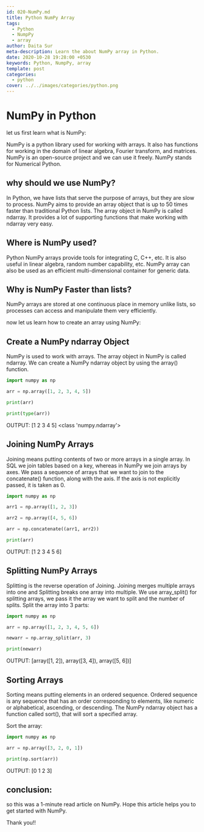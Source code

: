 ```yaml
---
id: 020-NumPy.md
title: Python NumPy Array
tags:
  - Python
  - NumpPy
  - array
author: Daita Sur
meta-description: Learn the about NumPy array in Python.
date: 2020-10-28 19:28:00 +0530
keywords: Python, NumpPy, array
template: post
categories:
  - python
cover: ../../images/categories/python.png
---
```


# NumPy in Python

let us first learn what is NumPy:

NumPy is a python library used for working with arrays. It also has functions for working in the domain of linear algebra, Fourier transform, and matrices. NumPy is an open-source project and we can use it freely. NumPy stands for Numerical Python.


## why should we use NumPy?
In Python, we have lists that serve the purpose of arrays, but they are slow to process. NumPy aims to provide an array object that is up to 50 times faster than traditional Python lists. The array object in NumPy is called ndarray. It provides a lot of supporting functions that make working with ndarray very easy.


## Where is NumPy used?
Python NumPy arrays provide tools for integrating C, C++, etc. It is also useful in linear algebra, random number capability, etc. NumPy array can also be used as an efficient multi-dimensional container for generic data. 

## Why is NumPy Faster than lists?
NumPy arrays are stored at one continuous place in memory unlike lists, so processes can access and manipulate them very efficiently.

now let us learn how to create an array using NumPy:

## Create a NumPy ndarray Object
NumPy is used to work with arrays. The array object in NumPy is called ndarray.
We can create a NumPy ndarray object by using the array() function.
```python
import numpy as np

arr = np.array([1, 2, 3, 4, 5])

print(arr)

print(type(arr))

```
OUTPUT:
[1 2 3 4 5]
<class 'numpy.ndarray'>

## Joining NumPy Arrays

Joining means putting contents of two or more arrays in a single array.
In SQL we join tables based on a key, whereas in NumPy we join arrays by axes.
We pass a sequence of arrays that we want to join to the concatenate() function, along with the axis. If the axis is not explicitly passed, it is taken as 0.

```python
import numpy as np

arr1 = np.array([1, 2, 3])

arr2 = np.array([4, 5, 6])

arr = np.concatenate((arr1, arr2))

print(arr)

```
OUTPUT:
[1 2 3 4 5 6]

## Splitting NumPy Arrays

Splitting is the reverse operation of Joining.
Joining merges multiple arrays into one and Splitting breaks one array into multiple.
We use array_split() for splitting arrays, we pass it the array we want to split and the number of splits.
Split the array into 3 parts:

```python
import numpy as np

arr = np.array([1, 2, 3, 4, 5, 6])

newarr = np.array_split(arr, 3)

print(newarr)

```
OUTPUT:
[array([1, 2]), array([3, 4]), array([5, 6])]


## Sorting Arrays

Sorting means putting elements in an ordered sequence.
Ordered sequence is any sequence that has an order corresponding to elements, like numeric or alphabetical, ascending, or descending.
The NumPy ndarray object has a function called sort(), that will sort a specified array.

Sort the array:

```python
import numpy as np

arr = np.array([3, 2, 0, 1])

print(np.sort(arr))
```
OUTPUT:
[0 1 2 3]

## conclusion:
so this was a 1-minute read article on NumPy. Hope this article helps you to get started with NumPy.

Thank you!! 